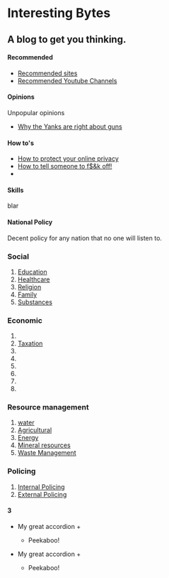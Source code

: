 # Interesting Bytes

## A blog to get you thinking.
<!-- tabs:start -->

#### **Recommended**

* [Recommended sites](InterestingBytes/articles/recommended_sites.md)
* [Recommended Youtube Channels](InterestingBytes/articles/youtube_channels.md)

#### **Opinions**

Unpopular opinions
* [Why the Yanks are right about guns](InterestingBytes/articles/guns.md)

#### **How to's**
* [How to protect your online privacy](InterestingBytes/articles/online_privacy.md)
* [How to tell someone to f$&k off!]()
* 
#### **Skills**
blar
#### **National Policy**
Decent policy for any nation that no one will listen to.
### Social
1. [Education]()
2. [Healthcare]()
3. [Religion]()
4. [Family]()
5. [Substances]()
### Economic
1.
2.  [Taxation]()
3. []()
4. []()
5. []()
6. []()
7. []()
8. []()
### Resource management
1. [water]()
2. [Agricultural]()
3. [Energy]()
4. [Mineral resources]()
5. [Waste Management]()
### Policing
1. [Internal Policing]()
2. [External Policing]()


#### **3**

+ My great accordion +

  - Peekaboo!
+ My great accordion +

  - Peekaboo!
<!-- tabs:end -->




